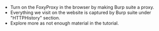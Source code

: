 * Turn on the FoxyProxy in the browser by making Burp suite a proxy.
* Everything we visit on the website is captured by Burp suite under "HTTPHistory" section.
* Explore more as not enough material in the tutorial.  
